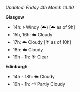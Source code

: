 *Updated: Friday 4th March 13:30*

**Glasgow**

* 14h: :cyclone: Windy (:cloud:) [:cloud: as of 9h]
* 15h, 16h: :cloud: Cloudy
* 17h: :cloud: Cloudy [:umbrella: as of 10h]
* 18h: :cloud: Cloudy
* 19h - 1h: :sunny: Clear

**Edinburgh**

* 14h - 18h: :cloud: Cloudy
* 19h - 1h: :partly_sunny: Partly Cloudy
